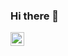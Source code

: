 ### Hi there 👋

<a href="https://www.instagram.com/danivic/">
  <img align="left" alt="Danilo's Instagram" width="22px" src="https://raw.githubusercontent.com/hussainweb/hussainweb/main/icons/instagram.png" />
</a>
<!--
**danilovveloso/danilovveloso** is a ✨ _special_ ✨ repository because its `README.md` (this file) appears on your GitHub profile.

Here are some ideas to get you started:

- 🔭 I’m currently working on ...
- 🌱 I’m currently learning ...
- 👯 I’m looking to collaborate on ...
- 🤔 I’m looking for help with ...
- 💬 Ask me about ...
- 📫 How to reach me: ...
- 😄 Pronouns: ...
- ⚡ Fun fact: ...
-->
